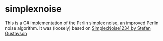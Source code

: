 # simplexnoise

This is a C# implementation of the Perlin simplex noise, an improved Perlin noise algorithm. It was (loosely) based on [SimplexNoise1234 by Stefan Gustavson](http://staffwww.itn.liu.se/~stegu/aqsis/aqsis-newnoise/)


